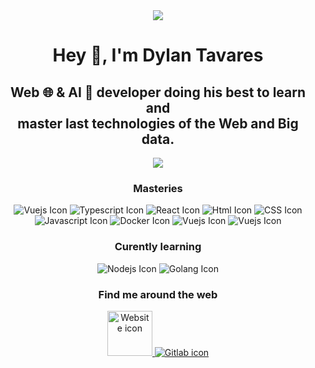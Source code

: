 <div align="center">
  <img src="https://user-images.githubusercontent.com/48557132/204667297-d3b6c6e1-5876-4792-b933-ba3d92f32bad.png"/>
</div>

<h1 align="center"> Hey 👋, I'm Dylan Tavares</h1>

<h2 align="center">Web 🌐 & AI 🧠 developer doing his best to learn and </br> master last technologies of the Web and Big data.</h2>

<p align="center">
  <img src="https://github-readme-stats.vercel.app/api?username=TavaresDylan&rank_icon=percentile&show_icons=true&show=reviews,prs_merged,prs_merged_percentage&text_color=202225&title_color=202225&include_all_commits=true&icon_color=202225&ring_color=E02534&bg_color=65,E02534,FFDB4B" />
</picture>

<h3 align="center">Masteries</h3>

<div align="center">
  <img alt="Vuejs Icon" src="https://img.icons8.com/color/72/null/vue-js.png"/>
  <img alt="Typescript Icon" src="https://img.icons8.com/color/72/typescript.png"/>
  <img alt="React Icon" src="https://img.icons8.com/plasticine/72/react.png"/>
  <img alt="Html Icon" src="https://img.icons8.com/color/64/000000/html-5.png"/>
  <img alt="CSS Icon" src="https://img.icons8.com/color/64/000000/css3.png"/>
  <br/>
  <img alt="Javascript Icon" src="https://img.icons8.com/color/64/000000/javascript.png"/>
  <img alt="Docker Icon" src="https://img.icons8.com/color/64/000000/docker.png"/>
  <img alt="Vuejs Icon" src="https://img.icons8.com/color/72/null/figma.png"/>
  <img alt="Vuejs Icon" src="https://img.icons8.com/color/72/null/adobe-xd.png"/>
</div>

<h3 align="center">Curently learning</h3>

<div align="center">
  <img alt="Nodejs Icon" src="https://img.icons8.com/arcade/72/000000/laravel.png"/>
  <img alt="Golang Icon" src="https://img.icons8.com/color/72/000000/nestjs.png"/>
</div>

<h3 align="center">Find me around the web</h3>

<div align="center">
  <a href="https://dylantavares.fr">
    <img width="72px" height="72px" alt="Website icon" src="https://img.icons8.com/plasticine/300/domain.png"/>
  </a>
  <a href="https://gitlab.com/TavaresDylan">
    <img alt="Gitlab icon" src="https://img.icons8.com/color/64/000000/gitlab.png"/>
  </a>
</div>
